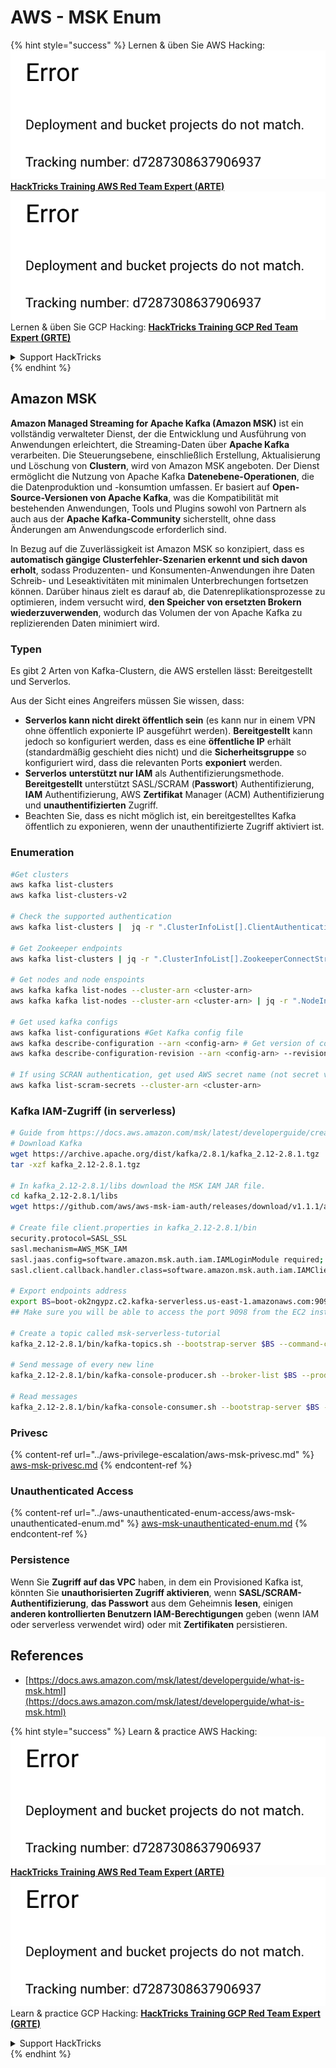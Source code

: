 # AWS - MSK Enum

{% hint style="success" %}
Lernen & üben Sie AWS Hacking:<img src="../../../.gitbook/assets/image (1) (1).png" alt="" data-size="line">[**HackTricks Training AWS Red Team Expert (ARTE)**](https://training.hacktricks.xyz/courses/arte)<img src="../../../.gitbook/assets/image (1) (1).png" alt="" data-size="line">\
Lernen & üben Sie GCP Hacking: <img src="../../../.gitbook/assets/image (2).png" alt="" data-size="line">[**HackTricks Training GCP Red Team Expert (GRTE)**<img src="../../../.gitbook/assets/image (2).png" alt="" data-size="line">](https://training.hacktricks.xyz/courses/grte)

<details>

<summary>Support HackTricks</summary>

* Überprüfen Sie die [**Abonnementpläne**](https://github.com/sponsors/carlospolop)!
* **Treten Sie der** 💬 [**Discord-Gruppe**](https://discord.gg/hRep4RUj7f) oder der [**Telegram-Gruppe**](https://t.me/peass) bei oder **folgen** Sie uns auf **Twitter** 🐦 [**@hacktricks\_live**](https://twitter.com/hacktricks\_live)**.**
* **Teilen Sie Hacking-Tricks, indem Sie PRs an die** [**HackTricks**](https://github.com/carlospolop/hacktricks) und [**HackTricks Cloud**](https://github.com/carlospolop/hacktricks-cloud) GitHub-Repos senden.

</details>
{% endhint %}

## Amazon MSK

**Amazon Managed Streaming for Apache Kafka (Amazon MSK)** ist ein vollständig verwalteter Dienst, der die Entwicklung und Ausführung von Anwendungen erleichtert, die Streaming-Daten über **Apache Kafka** verarbeiten. Die Steuerungsebene, einschließlich Erstellung, Aktualisierung und Löschung von **Clustern**, wird von Amazon MSK angeboten. Der Dienst ermöglicht die Nutzung von Apache Kafka **Datenebene-Operationen**, die die Datenproduktion und -konsumtion umfassen. Er basiert auf **Open-Source-Versionen von Apache Kafka**, was die Kompatibilität mit bestehenden Anwendungen, Tools und Plugins sowohl von Partnern als auch aus der **Apache Kafka-Community** sicherstellt, ohne dass Änderungen am Anwendungscode erforderlich sind.

In Bezug auf die Zuverlässigkeit ist Amazon MSK so konzipiert, dass es **automatisch gängige Clusterfehler-Szenarien erkennt und sich davon erholt**, sodass Produzenten- und Konsumenten-Anwendungen ihre Daten Schreib- und Leseaktivitäten mit minimalen Unterbrechungen fortsetzen können. Darüber hinaus zielt es darauf ab, die Datenreplikationsprozesse zu optimieren, indem versucht wird, **den Speicher von ersetzten Brokern wiederzuverwenden**, wodurch das Volumen der von Apache Kafka zu replizierenden Daten minimiert wird.

### **Typen**

Es gibt 2 Arten von Kafka-Clustern, die AWS erstellen lässt: Bereitgestellt und Serverlos.

Aus der Sicht eines Angreifers müssen Sie wissen, dass:

* **Serverlos kann nicht direkt öffentlich sein** (es kann nur in einem VPN ohne öffentlich exponierte IP ausgeführt werden). **Bereitgestellt** kann jedoch so konfiguriert werden, dass es eine **öffentliche IP** erhält (standardmäßig geschieht dies nicht) und die **Sicherheitsgruppe** so konfiguriert wird, dass die relevanten Ports **exponiert** werden.
* **Serverlos** **unterstützt nur IAM** als Authentifizierungsmethode. **Bereitgestellt** unterstützt SASL/SCRAM (**Passwort**) Authentifizierung, **IAM** Authentifizierung, AWS **Zertifikat** Manager (ACM) Authentifizierung und **unauthentifizierten** Zugriff.
* Beachten Sie, dass es nicht möglich ist, ein bereitgestelltes Kafka öffentlich zu exponieren, wenn der unauthentifizierte Zugriff aktiviert ist.

### Enumeration
```bash
#Get clusters
aws kafka list-clusters
aws kafka list-clusters-v2

# Check the supported authentication
aws kafka list-clusters |  jq -r ".ClusterInfoList[].ClientAuthentication"

# Get Zookeeper endpoints
aws kafka list-clusters | jq -r ".ClusterInfoList[].ZookeeperConnectString, .ClusterInfoList[].ZookeeperConnectStringTls"

# Get nodes and node enspoints
aws kafka kafka list-nodes --cluster-arn <cluster-arn>
aws kafka kafka list-nodes --cluster-arn <cluster-arn> | jq -r ".NodeInfoList[].BrokerNodeInfo.Endpoints" # Get endpoints

# Get used kafka configs
aws kafka list-configurations #Get Kafka config file
aws kafka describe-configuration --arn <config-arn> # Get version of config
aws kafka describe-configuration-revision --arn <config-arn> --revision <version> # Get content of config version

# If using SCRAN authentication, get used AWS secret name (not secret value)
aws kafka list-scram-secrets --cluster-arn <cluster-arn>
```
### Kafka IAM-Zugriff (in serverless)
```bash
# Guide from https://docs.aws.amazon.com/msk/latest/developerguide/create-serverless-cluster.html
# Download Kafka
wget https://archive.apache.org/dist/kafka/2.8.1/kafka_2.12-2.8.1.tgz
tar -xzf kafka_2.12-2.8.1.tgz

# In kafka_2.12-2.8.1/libs download the MSK IAM JAR file.
cd kafka_2.12-2.8.1/libs
wget https://github.com/aws/aws-msk-iam-auth/releases/download/v1.1.1/aws-msk-iam-auth-1.1.1-all.jar

# Create file client.properties in kafka_2.12-2.8.1/bin
security.protocol=SASL_SSL
sasl.mechanism=AWS_MSK_IAM
sasl.jaas.config=software.amazon.msk.auth.iam.IAMLoginModule required;
sasl.client.callback.handler.class=software.amazon.msk.auth.iam.IAMClientCallbackHandler

# Export endpoints address
export BS=boot-ok2ngypz.c2.kafka-serverless.us-east-1.amazonaws.com:9098
## Make sure you will be able to access the port 9098 from the EC2 instance (check VPS, subnets and SG)

# Create a topic called msk-serverless-tutorial
kafka_2.12-2.8.1/bin/kafka-topics.sh --bootstrap-server $BS --command-config client.properties --create --topic msk-serverless-tutorial --partitions 6

# Send message of every new line
kafka_2.12-2.8.1/bin/kafka-console-producer.sh --broker-list $BS --producer.config client.properties --topic msk-serverless-tutorial

# Read messages
kafka_2.12-2.8.1/bin/kafka-console-consumer.sh --bootstrap-server $BS --consumer.config client.properties --topic msk-serverless-tutorial --from-beginning
```
### Privesc

{% content-ref url="../aws-privilege-escalation/aws-msk-privesc.md" %}
[aws-msk-privesc.md](../aws-privilege-escalation/aws-msk-privesc.md)
{% endcontent-ref %}

### Unauthenticated Access

{% content-ref url="../aws-unauthenticated-enum-access/aws-msk-unauthenticated-enum.md" %}
[aws-msk-unauthenticated-enum.md](../aws-unauthenticated-enum-access/aws-msk-unauthenticated-enum.md)
{% endcontent-ref %}

### Persistence

Wenn Sie **Zugriff auf das VPC** haben, in dem ein Provisioned Kafka ist, könnten Sie **unauthorisierten Zugriff aktivieren**, wenn **SASL/SCRAM-Authentifizierung**, **das Passwort** aus dem Geheimnis **lesen**, einigen **anderen kontrollierten Benutzern IAM-Berechtigungen** geben (wenn IAM oder serverless verwendet wird) oder mit **Zertifikaten** persistieren.

## References

* [https://docs.aws.amazon.com/msk/latest/developerguide/what-is-msk.html](https://docs.aws.amazon.com/msk/latest/developerguide/what-is-msk.html)

{% hint style="success" %}
Learn & practice AWS Hacking:<img src="../../../.gitbook/assets/image (1) (1).png" alt="" data-size="line">[**HackTricks Training AWS Red Team Expert (ARTE)**](https://training.hacktricks.xyz/courses/arte)<img src="../../../.gitbook/assets/image (1) (1).png" alt="" data-size="line">\
Learn & practice GCP Hacking: <img src="../../../.gitbook/assets/image (2).png" alt="" data-size="line">[**HackTricks Training GCP Red Team Expert (GRTE)**<img src="../../../.gitbook/assets/image (2).png" alt="" data-size="line">](https://training.hacktricks.xyz/courses/grte)

<details>

<summary>Support HackTricks</summary>

* Check the [**subscription plans**](https://github.com/sponsors/carlospolop)!
* **Join the** 💬 [**Discord group**](https://discord.gg/hRep4RUj7f) or the [**telegram group**](https://t.me/peass) or **follow** us on **Twitter** 🐦 [**@hacktricks\_live**](https://twitter.com/hacktricks\_live)**.**
* **Share hacking tricks by submitting PRs to the** [**HackTricks**](https://github.com/carlospolop/hacktricks) and [**HackTricks Cloud**](https://github.com/carlospolop/hacktricks-cloud) github repos.

</details>
{% endhint %}
